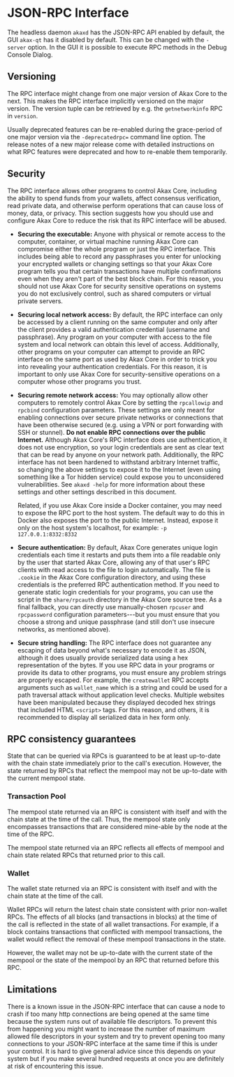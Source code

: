 # JSON-RPC Interface

The headless daemon `akaxd` has the JSON-RPC API enabled by default, the GUI
`akax-qt` has it disabled by default. This can be changed with the `-server`
option. In the GUI it is possible to execute RPC methods in the Debug Console
Dialog.

## Versioning

The RPC interface might change from one major version of Akax Core to the
next. This makes the RPC interface implicitly versioned on the major version.
The version tuple can be retrieved by e.g. the `getnetworkinfo` RPC in
`version`.

Usually deprecated features can be re-enabled during the grace-period of one
major version via the `-deprecatedrpc=` command line option. The release notes
of a new major release come with detailed instructions on what RPC features
were deprecated and how to re-enable them temporarily.

## Security

The RPC interface allows other programs to control Akax Core,
including the ability to spend funds from your wallets, affect consensus
verification, read private data, and otherwise perform operations that
can cause loss of money, data, or privacy.  This section suggests how
you should use and configure Akax Core to reduce the risk that its
RPC interface will be abused.

- **Securing the executable:** Anyone with physical or remote access to
  the computer, container, or virtual machine running Akax Core can
  compromise either the whole program or just the RPC interface.  This
  includes being able to record any passphrases you enter for unlocking
  your encrypted wallets or changing settings so that your Akax Core
  program tells you that certain transactions have multiple
  confirmations even when they aren't part of the best block chain.  For
  this reason, you should not use Akax Core for security sensitive
  operations on systems you do not exclusively control, such as shared
  computers or virtual private servers.

- **Securing local network access:** By default, the RPC interface can
  only be accessed by a client running on the same computer and only
  after the client provides a valid authentication credential (username
  and passphrase).  Any program on your computer with access to the file
  system and local network can obtain this level of access.
  Additionally, other programs on your computer can attempt to provide
  an RPC interface on the same port as used by Akax Core in order to
  trick you into revealing your authentication credentials.  For this
  reason, it is important to only use Akax Core for
  security-sensitive operations on a computer whose other programs you
  trust.

- **Securing remote network access:** You may optionally allow other
  computers to remotely control Akax Core by setting the `rpcallowip`
  and `rpcbind` configuration parameters.  These settings are only meant
  for enabling connections over secure private networks or connections
  that have been otherwise secured (e.g. using a VPN or port forwarding
  with SSH or stunnel).  **Do not enable RPC connections over the public
  Internet.**  Although Akax Core's RPC interface does use
  authentication, it does not use encryption, so your login credentials
  are sent as clear text that can be read by anyone on your network
  path.  Additionally, the RPC interface has not been hardened to
  withstand arbitrary Internet traffic, so changing the above settings
  to expose it to the Internet (even using something like a Tor hidden
  service) could expose you to unconsidered vulnerabilities.  See
  `akaxd -help` for more information about these settings and other
  settings described in this document.

    Related, if you use Akax Core inside a Docker container, you may
    need to expose the RPC port to the host system.  The default way to
    do this in Docker also exposes the port to the public Internet.
    Instead, expose it only on the host system's localhost, for example:
    `-p 127.0.0.1:8332:8332`

- **Secure authentication:** By default, Akax Core generates unique
  login credentials each time it restarts and puts them into a file
  readable only by the user that started Akax Core, allowing any of
  that user's RPC clients with read access to the file to login
  automatically.  The file is `.cookie` in the Akax Core
  configuration directory, and using these credentials is the preferred
  RPC authentication method.  If you need to generate static login
  credentials for your programs, you can use the script in the
  `share/rpcauth` directory in the Akax Core source tree.  As a final
  fallback, you can directly use manually-chosen `rpcuser` and
  `rpcpassword` configuration parameters---but you must ensure that you
  choose a strong and unique passphrase (and still don't use insecure
  networks, as mentioned above).

- **Secure string handling:** The RPC interface does not guarantee any
  escaping of data beyond what's necessary to encode it as JSON,
  although it does usually provide serialized data using a hex
  representation of the bytes. If you use RPC data in your programs or
  provide its data to other programs, you must ensure any problem strings
  are properly escaped. For example, the `createwallet` RPC accepts
  arguments such as `wallet_name` which is a string and could be used
  for a path traversal attack without application level checks. Multiple
  websites have been manipulated because they displayed decoded hex strings
  that included HTML `<script>` tags. For this reason, and others, it is
  recommended to display all serialized data in hex form only.

## RPC consistency guarantees

State that can be queried via RPCs is guaranteed to be at least up-to-date with
the chain state immediately prior to the call's execution. However, the state
returned by RPCs that reflect the mempool may not be up-to-date with the
current mempool state.

### Transaction Pool

The mempool state returned via an RPC is consistent with itself and with the
chain state at the time of the call. Thus, the mempool state only encompasses
transactions that are considered mine-able by the node at the time of the RPC.

The mempool state returned via an RPC reflects all effects of mempool and chain
state related RPCs that returned prior to this call.

### Wallet

The wallet state returned via an RPC is consistent with itself and with the
chain state at the time of the call.

Wallet RPCs will return the latest chain state consistent with prior non-wallet
RPCs. The effects of all blocks (and transactions in blocks) at the time of the
call is reflected in the state of all wallet transactions. For example, if a
block contains transactions that conflicted with mempool transactions, the
wallet would reflect the removal of these mempool transactions in the state.

However, the wallet may not be up-to-date with the current state of the mempool
or the state of the mempool by an RPC that returned before this RPC.

## Limitations

There is a known issue in the JSON-RPC interface that can cause a node to crash if
too many http connections are being opened at the same time because the system runs
out of available file descriptors. To prevent this from happening you might
want to increase the number of maximum allowed file descriptors in your system
and try to prevent opening too many connections to your JSON-RPC interface at the
same time if this is under your control. It is hard to give general advice
since this depends on your system but if you make several hundred requests at
once you are definitely at risk of encountering this issue.
